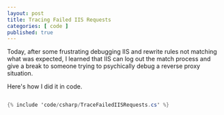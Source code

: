 ```yaml
---
layout: post
title: Tracing Failed IIS Requests
categories: [ code ]
published: true
---
```


Today, after some frustrating debugging IIS and rewrite rules not matching what was expected, I learned that 
IIS can log out the match process and give a break to someone trying to psychically debug a reverse proxy situation.  

Here's how I did it in code.

```csharp

{% include 'code/csharp/TraceFailedIISRequests.cs' %}

```


